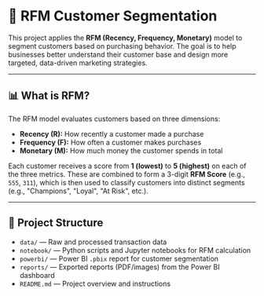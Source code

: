 # 🧠 RFM Customer Segmentation

This project applies the **RFM (Recency, Frequency, Monetary)** model to segment customers based on purchasing behavior. The goal is to help businesses better understand their customer base and design more targeted, data-driven marketing strategies.

---

## 📊 What is RFM?

The RFM model evaluates customers based on three dimensions:

- **Recency (R):** How recently a customer made a purchase  
- **Frequency (F):** How often a customer makes purchases  
- **Monetary (M):** How much money the customer spends in total

Each customer receives a score from **1 (lowest)** to **5 (highest)** on each of the three metrics. These are combined to form a 3-digit **RFM Score** (e.g., `555`, `311`), which is then used to classify customers into distinct segments (e.g., "Champions", "Loyal", "At Risk", etc.).

---

## 📁 Project Structure

- `data/` — Raw and processed transaction data  
- `notebook/` — Python scripts and Jupyter notebooks for RFM calculation  
- `powerbi/` — Power BI `.pbix` report for customer segmentation  
- `reports/` — Exported reports (PDF/images) from the Power BI dashboard  
- `README.md` — Project overview and instructions  
